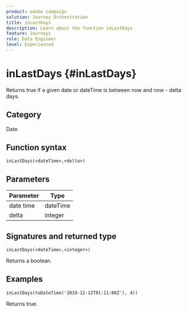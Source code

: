 ```yaml
---
product: adobe campaign
solution: Journey Orchestration
title: inLastDays
description: Learn about the function inLastDays
feature: Journeys
role: Data Engineer
level: Experienced
---
```


# inLastDays {#inLastDays}

Returns true if a given date or dateTime is between now and now - delta days.

## Category

Date

## Function syntax

`inLastDays(<dateTime>,<delta>)`

## Parameters

| Parameter | Type             |
|-----------|------------------|
| date time | dateTime    |
| delta   | integer     |

## Signatures and returned type

`inLastDays(<dateTime>,<integer>)`

Returns a boolean.

## Examples

`inLastDays(toDateTime('2019-12-12T01:11:00Z'), 4))`

Returns true.
